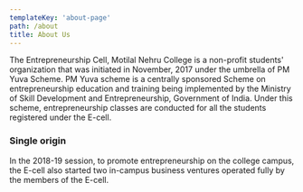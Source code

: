```yaml
---
templateKey: 'about-page'
path: /about
title: About Us
---
```


The Entrepreneurship Cell, Motilal Nehru College is a non-profit
students' organization that was initiated in November, 2017 under the
umbrella of PM Yuva Scheme. PM Yuva scheme is a centrally sponsored
Scheme on entrepreneurship education and training being implemented by
the Ministry of Skill Development and Entrepreneurship, Government of
India. Under this scheme, entrepreneurship classes are conducted for all
the students registered under the E-cell.

### Single origin

In the 2018-19 session, to promote entrepreneurship on the college
campus, the E-cell also started two in-campus business ventures operated
fully by the members of the E-cell.

